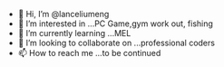 - 👋 Hi, I’m @lanceliumeng
- 👀 I’m interested in ...PC Game,gym work out, fishing
- 🌱 I’m currently learning ...MEL
- 💞️ I’m looking to collaborate on ...professional coders 
- 📫 How to reach me ...to be continued 

<!---
lanceliumeng/lanceliumeng is a ✨ special ✨ repository because its `README.md` (this file) appears on your GitHub profile.
You can click the Preview link to take a look at your changes.
--->
